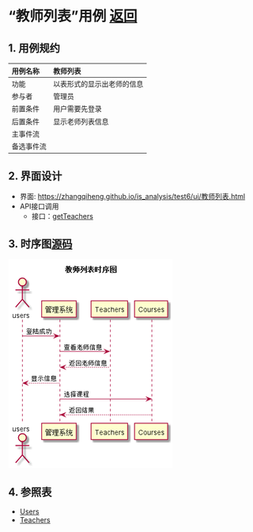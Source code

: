 # “教师列表”用例 [返回](../README.md)
## 1. 用例规约

|用例名称|教师列表|
|:--|:--|
|功能|以表形式的显示出老师的信息|
|参与者|管理员|
|前置条件|用户需要先登录|
|后置条件| 显示老师列表信息|
|主事件流| |
|备选事件流| |

## 2. 界面设计
- 界面: https://zhangqiheng.github.io/is_analysis/test6/ui/教师列表.html
- API接口调用
    - 接口：[getTeachers](../接口/getTeachers.md)

## 3. 时序图[源码](../时序图/教师列表.puml)
![教师列表时序图](../时序图/教师列表.png)

## 4. 参照表

- [Users](../数据库设计/sql.md/#Users)
- [Teachers](../数据库设计/sql.md/#Teachers)
